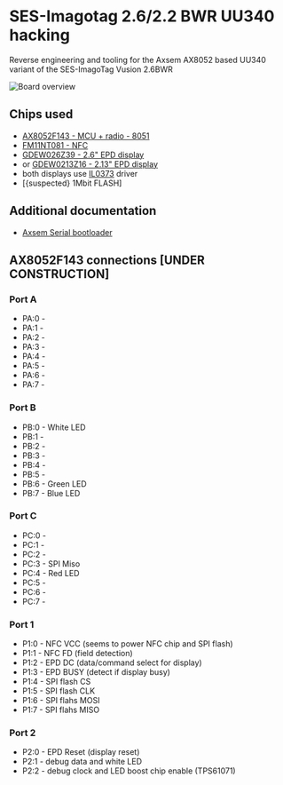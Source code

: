 # SES-Imagotag 2.6/2.2 BWR UU340 hacking
Reverse engineering and tooling for the Axsem AX8052 based UU340 variant of the SES-ImagoTag Vusion 2.6BWR

![Board overview](./images/Board-Overview.png)
## Chips used

- [AX8052F143 - MCU + radio - 8051](./docs/axsem-ax8052-datasheet.PDF)
- [FM11NT081 - NFC](../../raw/master/doc/NT3H2111_2211.pdf)
- [GDEW026Z39 - 2.6" EPD display](./docs/GDEW026Z39.pdf)
- or [GDEW0213Z16 - 2.13" EPD display](./docs/GDEW0213Z16.pdf)
- both displays use [IL0373](./docs/IL0373.pdf) driver
- [{suspected} 1Mbit FLASH]

## Additional documentation

- [Axsem Serial bootloader](./docs/axsem-serial-bootloader.PDF)

## AX8052F143 connections [UNDER CONSTRUCTION]

### Port A
- PA:0 - 
- PA:1 - 
- PA:2 - 
- PA:3 - 
- PA:4 - 
- PA:5 - 
- PA:6 - 
- PA:7 - 

### Port B
- PB:0 - White LED
- PB:1 - 
- PB:2 - 
- PB:3 - 
- PB:4 - 
- PB:5 - 
- PB:6 - Green LED
- PB:7 - Blue LED

### Port C
- PC:0 - 
- PC:1 - 
- PC:2 - 
- PC:3 - SPI Miso
- PC:4 - Red LED
- PC:5 - 
- PC:6 - 
- PC:7 - 

### Port 1
- P1:0 - NFC VCC (seems to power NFC chip and SPI flash)
- P1:1 - NFC FD (field detection)
- P1:2 - EPD DC (data/command select for display)
- P1:3 - EPD BUSY (detect if display busy)
- P1:4 - SPI flash CS 
- P1:5 - SPI flash CLK
- P1:6 - SPI flahs MOSI
- P1:7 - SPI flahs MISO

### Port 2
- P2:0 - EPD Reset (display reset)
- P2:1 - debug data and white LED
- P2:2 - debug clock and LED boost chip enable (TPS61071)